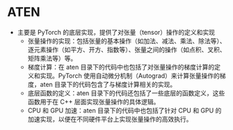 # ATEN
- 主要是 PyTorch 的底层实现，提供了对张量（tensor）操作的定义和实现
  - 张量操作的实现：包括张量的基本操作（如加法、减法、乘法、除法等）、逐元素操作（如平方、开方、指数等）、张量之间的操作（如点积、叉积、矩阵乘法等）等。
  - 梯度计算：在 aten 目录下的代码中也包括了对张量操作的梯度计算的定义和实现。PyTorch 使用自动微分机制（Autograd）来计算张量操作的梯度，aten 目录下的代码包含了与梯度计算相关的实现。
  - 底层函数的定义：aten 目录下的代码还包括了一些底层的函数定义，这些函数用于在 C++ 层面实现张量操作的具体逻辑。
  - CPU 和 GPU 加速：aten 目录下的代码中也包括了针对 CPU 和 GPU 的加速实现，以便在不同硬件平台上实现张量操作的高效执行。
